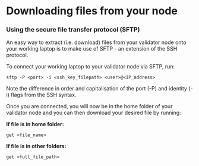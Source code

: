 # Downloading files from your node

### Using the secure file transfer protocol (SFTP) <a href="#using-the-secure-file-transfer-protocol-sftp" id="using-the-secure-file-transfer-protocol-sftp"></a>

An easy way to extract (i.e. download) files from your validator node onto your working laptop is to make use of SFTP - an extension of the SSH protocol.

To connect your working laptop to your validator node via SFTP, run:

```
sftp -P <port> -i <ssh_key_filepath> <user>@<IP_address>
```

Note the difference in order and capitalisation of the port (-P) and identity (-i) flags from the SSH syntax.

Once you are connected, you will now be in the home folder of your validator node and you can then download your desired file by running:

**If file is in home folder:**

```
get <file_name>
```

**If file is in other folders:**

```
get <full_file_path>
```
